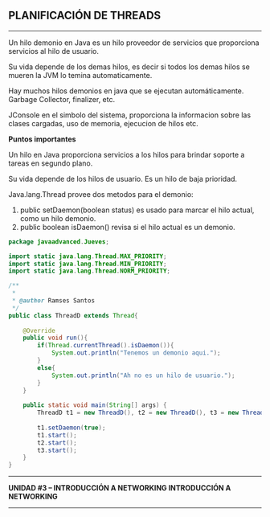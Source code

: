 **PLANIFICACIÓN DE THREADS**
----------
---
Un hilo demonio en Java es un hilo proveedor de servicios que proporciona servicios al hilo de usuario.

Su vida depende de los demas hilos, es decir si todos los demas hilos se mueren la JVM lo temina automaticamente.

Hay muchos hilos demonios en java que se ejecutan automáticamente. Garbage Collector, finalizer, etc.

JConsole en el simbolo del sistema, proporciona la informacion sobre las clases cargadas, uso de memoria, ejecucion de hilos etc.

**Puntos importantes**

Un hilo en Java proporciona servicios a los hilos para brindar soporte a tareas en segundo plano.

Su vida depende de los hilos de usuario.
Es un hilo de baja prioridad.

Java.lang.Thread provee dos metodos para el demonio:

1. public setDaemon(boolean status) es usado para marcar el hilo actual, como un hilo demonio.
2. public boolean isDaemon() revisa si el hilo actual es un demonio.

``` JAVA
package javaadvanced.Jueves;

import static java.lang.Thread.MAX_PRIORITY;
import static java.lang.Thread.MIN_PRIORITY;
import static java.lang.Thread.NORM_PRIORITY;

/**
 *
 * @author Ramses Santos
 */
public class ThreadD extends Thread{
    
    @Override
    public void run(){
        if(Thread.currentThread().isDaemon()){
            System.out.println("Tenemos un demonio aqui.");
        }
        else{
            System.out.println("Ah no es un hilo de usuario.");
        }
    }
    
    public static void main(String[] args) {
        ThreadD t1 = new ThreadD(), t2 = new ThreadD(), t3 = new ThreadD();
        
        t1.setDaemon(true);
        t1.start();
        t2.start();
        t3.start();
    }
}
```
---

**UNIDAD #3 – INTRODUCCIÓN A NETWORKING INTRODUCCIÓN A NETWORKING**

----------






